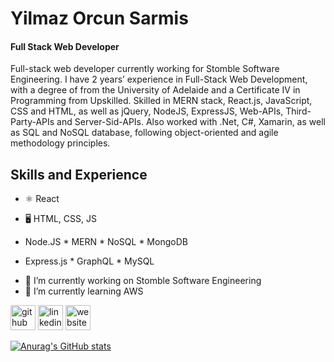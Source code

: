 # Yilmaz Orcun Sarmis
#### Full Stack Web Developer 
Full-stack web developer currently working for Stomble Software Engineering. I have 2 years’ experience in Full-Stack Web Development, with a degree of from the University of Adelaide and a Certificate IV in Programming from Upskilled. Skilled in MERN stack, React.js, JavaScript, CSS and HTML, as well as jQuery, NodeJS, ExpressJS, Web-APIs, Third-Party-APIs and Server-Sid-APIs. Also worked with .Net, C#, Xamarin, as well as SQL and NoSQL database, following object-oriented and agile methodology principles.

## Skills and Experience
* ⚛ React
* 🖥 HTML, CSS, JS

* Node.JS * MERN * NoSQL * MongoDB
* Express.js * GraphQL * MySQL

- 🔭 I’m currently working on Stomble Software Engineering 
- 🌱 I’m currently learning AWS 

[<img src='https://cdn.jsdelivr.net/npm/simple-icons@3.0.1/icons/github.svg' alt='github' height='40'>](https://github.com/orcunSarmis)  [<img src='https://cdn.jsdelivr.net/npm/simple-icons@3.0.1/icons/linkedin.svg' alt='linkedin' height='40'>](https://www.linkedin.com/in/https://www.linkedin.com/in/yorcun-sarmis//)  [<img src='https://cdn.jsdelivr.net/npm/simple-icons@3.0.1/icons/icloud.svg' alt='website' height='40'>](https://orcunsarmis.github.io/React-Portfolio/)  

[![Anurag's GitHub stats](https://github-readme-stats.vercel.app/api?username=orcunSarmis)](https://github.com/anuraghazra/github-readme-stats)
